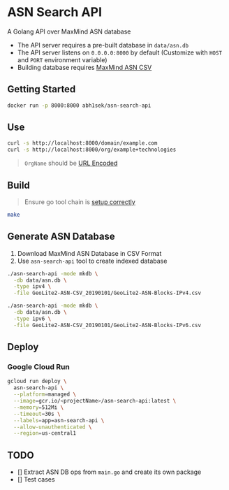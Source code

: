 # ASN Search API
A Golang API over MaxMind ASN database

* The API server requires a pre-built database in `data/asn.db`
* The API server listens on `0.0.0.0:8000` by default (Customize with `HOST` and `PORT` environment variable)
* Building database requires [MaxMind ASN CSV](https://dev.maxmind.com/geoip/geoip2/geolite2-asn-csv-database/)

## Getting Started

```bash
docker run -p 8000:8000 abh1sek/asn-search-api
```

## Use

```bash
curl -s http://localhost:8000/domain/example.com
curl -s http://localhost:8000/org/example+technologies
```

> `OrgName` should be [URL Encoded](https://www.w3schools.com/tags/ref_urlencode.asp)

## Build

> Ensure go tool chain is [setup correctly](https://golang.org/doc/install#testing)

```bash
make
```

## Generate ASN Database

1. Download MaxMind ASN Database in CSV Format
2. Use `asn-search-api` tool to create indexed database

```bash
./asn-search-api -mode mkdb \
  -db data/asn.db \
  -type ipv4 \
  -file GeoLite2-ASN-CSV_20190101/GeoLite2-ASN-Blocks-IPv4.csv 

./asn-search-api -mode mkdb \
  -db data/asn.db \
  -type ipv6 \
  -file GeoLite2-ASN-CSV_20190101/GeoLite2-ASN-Blocks-IPv6.csv 
```

## Deploy

### Google Cloud Run

```bash
gcloud run deploy \
  asn-search-api \
  --platform=managed \
  --image=gcr.io/<projectName>/asn-search-api:latest \
  --memory=512Mi \
  --timeout=30s \
  --labels=app=asn-search-api \
  --allow-unauthenticated \
  --region=us-central1
```

## TODO

- [] Extract ASN DB ops from `main.go` and create its own package
- [] Test cases
